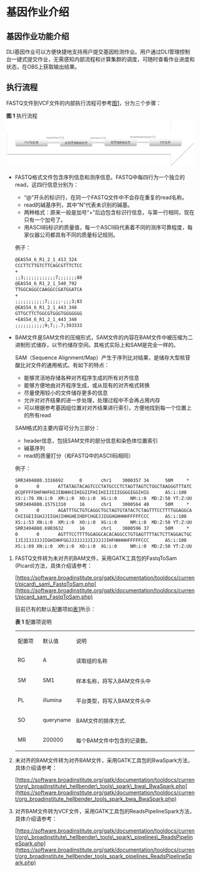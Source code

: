 # 基因作业介绍<a name="dli_01_0381"></a>

## 基因作业功能介绍<a name="section1329241018225"></a>

DLI基因作业可以方便快捷地支持用户提交基因检测作业。用户通过DLI管理控制台一键式提交作业，无需感知内部流程和计算集群的调度，可随时查看作业进度和状态，在OBS上获取输出结果。

## 执行流程<a name="section8953523172310"></a>

FASTQ文件到VCF文件的内部执行流程可参考[图1](#fig14720530102016)，分为三个步骤：

**图 1**  执行流程<a name="fig14720530102016"></a>  
![](figures/执行流程.png "执行流程")

-   FASTQ格式文件包含序列信息和测序信息。FASTQ中每四行为一个独立的read，这四行信息分别为：

    -   “@”开头的标识行，在同一个FASTQ文件中不会存在重复的read名称。
    -   read的碱基序列，其中“N”代表未识别的碱基。
    -   两种格式：原来一般是加号“+”后边包含标识行信息，与第一行相同，现在只有一个加号了。
    -   用ASCII码标识的质量值，每一个ASCII码代表着不同的测序可靠程度，每家仪器公司都具有不同的质量标记规则。

    例子：

    ```
    @EAS54_6_R1_2_1_413_324 
    CCCTTCTTGTCTTCAGCGTTTCTCC 
    + 
    ;;3;;;;;;;;;;;;7;;;;;;;88 
    @EAS54_6_R1_2_1_540_792 
    TTGGCAGGCCAAGGCCGATGGATCA 
    + 
    ;;;;;;;;;;;7;;;;;-;;;3;83 
    @EAS54_6_R1_2_1_443_348 
    GTTGCTTCTGGCGTGGGTGGGGGGG 
    +EAS54_6_R1_2_1_443_348 
    ;;;;;;;;;;;9;7;;.7;393333
    ```

-   BAM文件是SAM文件的压缩形式，SAM文件的内容在BAM文件中被压缩为二进制形式储存，以节约储存空间。其格式实际上和SAM是完全一样的。

    SAM（Sequence Alignment/Map）产生于序列比对结果，是储存大型核苷酸比对文件的通用格式。有如下的特点：

    -   能够灵活地存储各种对齐程序生成的所有对齐信息
    -   能够方便地由对齐程序生成，或从现有的对齐格式转换
    -   尽量使用较小的文件储存更多的信息
    -   允许对对齐结果的进一步处理，处理过程中不会再占用内存
    -   可以根据参考基因组位置对对齐结果进行索引，方便地找到每一个位置上的所有read

    SAM格式的主要内容可分为三部分：

    -   header信息，包括SAM文件的部分信息和染色体位置索引
    -   碱基序列
    -   read的质量打分（和FASTQ中的ASCII码相同）

    例子：

    ```
    SRR3494880.3316692      0       chr1    3000357 34      50M     *       0       0       ATTATAGTACAGTCCCTATGCCCTCTAGTTAGTCTGGCTAAGGGTTTATC @C@FFFFDHFHHFHIJIBHHHIIHIGIIFHIIHIIJIIIGGGGIGGIHIG      AS:i:100        XS:i:76 XN:i:0  XM:i:0  XO:i:0  XG:i:0     NM:i:0  MD:Z:50 YT:Z:UU
    SRR3494880.15751310     16      chr1    3000564 40      50M     *       0       0       AGATTTGCTGTCAGGCTGCTAGTGTATACTCTAGTTTCCTTTTGGAGGCA CHIIGEIIGHJJIIGHJIHHGHEIHDFCHGEJJIGGHGHHHHFFFFFCCC      AS:i:100        XS:i:53 XN:i:0  XM:i:0  XO:i:0  XG:i:0     NM:i:0  MD:Z:50 YT:Z:UU
    SRR3494880.6903632      16      chr1    3000596 37      50M     *       0       0       AGTTTCCTTTTGGAGGCACACAGGCCTGTGAGTTTTACTCTTAGGACTGC IJIJIJJJJJJIGHIHHFGGJJJJJJJJIJJJJJIHFHHHHHFFFFFCCC      AS:i:100        XS:i:69 XN:i:0  XM:i:0  XO:i:0  XG:i:0     NM:i:0  MD:Z:50 YT:Z:UU
    ```


1.  FASTQ文件转为未对齐的BAM文件，采用GATK工具包的FastqToSam \(Picard\)方法，具体介绍请参考：

    [https://software.broadinstitute.org/gatk/documentation/tooldocs/current/picard\_sam\_FastqToSam.php](https://software.broadinstitute.org/gatk/documentation/tooldocs/current/picard_sam_FastqToSam.php)

    目前已有的默认配置项如[表1](#table56408147518)所示：

    **表 1**  配置项说明

    <a name="table56408147518"></a>
    <table><tbody><tr id="row369211419518"><td class="cellrowborder" valign="top" width="14.000000000000002%"><p id="p116921414859"><a name="p116921414859"></a><a name="p116921414859"></a>配置项</p>
    </td>
    <td class="cellrowborder" valign="top" width="18%"><p id="p176922143515"><a name="p176922143515"></a><a name="p176922143515"></a>默认值</p>
    </td>
    <td class="cellrowborder" valign="top" width="68%"><p id="p1369219141052"><a name="p1369219141052"></a><a name="p1369219141052"></a>说明</p>
    </td>
    </tr>
    <tr id="row56921141155"><td class="cellrowborder" valign="top" width="14.000000000000002%"><p id="p176921714958"><a name="p176921714958"></a><a name="p176921714958"></a>RG</p>
    </td>
    <td class="cellrowborder" valign="top" width="18%"><p id="p17692814450"><a name="p17692814450"></a><a name="p17692814450"></a>A</p>
    </td>
    <td class="cellrowborder" valign="top" width="68%"><p id="p66921214652"><a name="p66921214652"></a><a name="p66921214652"></a>读取组的名称</p>
    </td>
    </tr>
    <tr id="row14692171417512"><td class="cellrowborder" valign="top" width="14.000000000000002%"><p id="p16692161420511"><a name="p16692161420511"></a><a name="p16692161420511"></a>SM</p>
    </td>
    <td class="cellrowborder" valign="top" width="18%"><p id="p669201411510"><a name="p669201411510"></a><a name="p669201411510"></a>SM1</p>
    </td>
    <td class="cellrowborder" valign="top" width="68%"><p id="p36926141252"><a name="p36926141252"></a><a name="p36926141252"></a>样本名称，将写入BAM文件头中</p>
    </td>
    </tr>
    <tr id="row36921114658"><td class="cellrowborder" valign="top" width="14.000000000000002%"><p id="p969220141753"><a name="p969220141753"></a><a name="p969220141753"></a>PL</p>
    </td>
    <td class="cellrowborder" valign="top" width="18%"><p id="p769212141955"><a name="p769212141955"></a><a name="p769212141955"></a>illumina</p>
    </td>
    <td class="cellrowborder" valign="top" width="68%"><p id="p10692191412514"><a name="p10692191412514"></a><a name="p10692191412514"></a>平台类型，将写入BAM文件头中</p>
    </td>
    </tr>
    <tr id="row16692214859"><td class="cellrowborder" valign="top" width="14.000000000000002%"><p id="p206927143517"><a name="p206927143517"></a><a name="p206927143517"></a>SO</p>
    </td>
    <td class="cellrowborder" valign="top" width="18%"><p id="p269213147514"><a name="p269213147514"></a><a name="p269213147514"></a>queryname</p>
    </td>
    <td class="cellrowborder" valign="top" width="68%"><p id="p1769211419515"><a name="p1769211419515"></a><a name="p1769211419515"></a>BAM文件的排序方式.</p>
    </td>
    </tr>
    <tr id="row19692141419511"><td class="cellrowborder" valign="top" width="14.000000000000002%"><p id="p1269212142510"><a name="p1269212142510"></a><a name="p1269212142510"></a>MR</p>
    </td>
    <td class="cellrowborder" valign="top" width="18%"><p id="p166921914058"><a name="p166921914058"></a><a name="p166921914058"></a>200000</p>
    </td>
    <td class="cellrowborder" valign="top" width="68%"><p id="p1269218141759"><a name="p1269218141759"></a><a name="p1269218141759"></a>每个BAM文件中包含的记录数。</p>
    </td>
    </tr>
    </tbody>
    </table>

2.  未对齐的BAM文件转为对齐BAM文件，采用GATK工具包的BwaSpark方法，具体介绍请参考：

    [https://software.broadinstitute.org/gatk/documentation/tooldocs/current/org\_broadinstitute\_hellbender\_tools\_spark\_bwa\_BwaSpark.php](https://software.broadinstitute.org/gatk/documentation/tooldocs/current/org_broadinstitute_hellbender_tools_spark_bwa_BwaSpark.php)

3.  对齐BAM文件转为VCF文件，采用GATK工具包的ReadsPipelineSpark方法，具体介绍请参考：

    [https://software.broadinstitute.org/gatk/documentation/tooldocs/current/org\_broadinstitute\_hellbender\_tools\_spark\_pipelines\_ReadsPipelineSpark.php](https://software.broadinstitute.org/gatk/documentation/tooldocs/current/org_broadinstitute_hellbender_tools_spark_pipelines_ReadsPipelineSpark.php)


